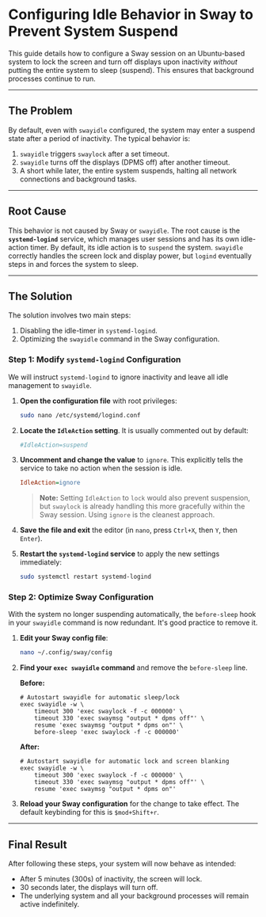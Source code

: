 # Configuring Idle Behavior in Sway to Prevent System Suspend

This guide details how to configure a Sway session on an Ubuntu-based system to lock the screen and turn off displays upon inactivity *without* putting the entire system to sleep (suspend). This ensures that background processes continue to run.

---

## The Problem

By default, even with `swayidle` configured, the system may enter a suspend state after a period of inactivity. The typical behavior is:

1.  `swayidle` triggers `swaylock` after a set timeout.
2.  `swayidle` turns off the displays (DPMS off) after another timeout.
3.  A short while later, the entire system suspends, halting all network connections and background tasks.

---

## Root Cause

This behavior is not caused by Sway or `swayidle`. The root cause is the **`systemd-logind`** service, which manages user sessions and has its own idle-action timer. By default, its idle action is to `suspend` the system. `swayidle` correctly handles the screen lock and display power, but `logind` eventually steps in and forces the system to sleep.

---

## The Solution

The solution involves two main steps:
1.  Disabling the idle-timer in `systemd-logind`.
2.  Optimizing the `swayidle` command in the Sway configuration.

### Step 1: Modify `systemd-logind` Configuration

We will instruct `systemd-logind` to ignore inactivity and leave all idle management to `swayidle`.

1.  **Open the configuration file** with root privileges:
    ```bash
    sudo nano /etc/systemd/logind.conf
    ```

2.  **Locate the `IdleAction` setting**. It is usually commented out by default:
    ```ini
    #IdleAction=suspend
    ```

3.  **Uncomment and change the value** to `ignore`. This explicitly tells the service to take no action when the session is idle.
    ```ini
    IdleAction=ignore
    ```

    > **Note:** Setting `IdleAction` to `lock` would also prevent suspension, but `swaylock` is already handling this more gracefully within the Sway session. Using `ignore` is the cleanest approach.

4.  **Save the file and exit** the editor (in `nano`, press `Ctrl+X`, then `Y`, then `Enter`).

5.  **Restart the `systemd-logind` service** to apply the new settings immediately:
    ```bash
    sudo systemctl restart systemd-logind
    ```

### Step 2: Optimize Sway Configuration

With the system no longer suspending automatically, the `before-sleep` hook in your `swayidle` command is now redundant. It's good practice to remove it.

1.  **Edit your Sway config file**:
    ```bash
    nano ~/.config/sway/config
    ```

2.  **Find your `exec swayidle` command** and remove the `before-sleep` line.

    **Before:**
    ```sway
    # Autostart swayidle for automatic sleep/lock
    exec swayidle -w \
        timeout 300 'exec swaylock -f -c 000000' \
        timeout 330 'exec swaymsg "output * dpms off"' \
        resume 'exec swaymsg "output * dpms on"' \
        before-sleep 'exec swaylock -f -c 000000'
    ```

    **After:**
    ```sway
    # Autostart swayidle for automatic lock and screen blanking
    exec swayidle -w \
        timeout 300 'exec swaylock -f -c 000000' \
        timeout 330 'exec swaymsg "output * dpms off"' \
        resume 'exec swaymsg "output * dpms on"'
    ```

3.  **Reload your Sway configuration** for the change to take effect. The default keybinding for this is `$mod+Shift+r`.

---

## Final Result

After following these steps, your system will now behave as intended:
- After 5 minutes (300s) of inactivity, the screen will lock.
- 30 seconds later, the displays will turn off.
- The underlying system and all your background processes will remain active indefinitely.